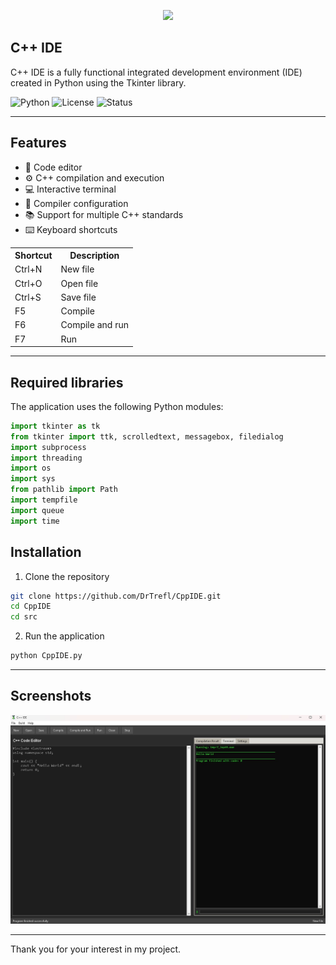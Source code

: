 <p align="center"><img src ="assets/icon.ico" width="200px"></p>

## C++ IDE

C++ IDE is a fully functional integrated development environment (IDE) created in Python using the Tkinter library.

![Python](https://img.shields.io/badge/Python-3.11.9-blue)
![License](https://img.shields.io/badge/license-MIT-green)
![Status](https://img.shields.io/badge/status-finished-red)

---

## Features

- 📝 Code editor
- ⚙️ C++ compilation and execution
- 💻 Interactive terminal
- 🔧 Compiler configuration
- 📚 Support for multiple C++ standards
- ⌨️ Keyboard shortcuts

<table>
  <tr>
    <th>Shortcut</th>
    <th>Description</th>
  </tr>
  <tr>
    <td>Ctrl+N</td>
    <td>New file</td>
  </tr>
  <tr>
    <td>Ctrl+O</td>
    <td>Open file</td>
  </tr>
  <tr>
    <td>Ctrl+S</td>
    <td>Save file</td>
  </tr>
  <tr>
    <td>F5</td>
    <td>Compile</td>
  </tr>
  <tr>
    <td>F6</td>
    <td>Compile and run</td>
  </tr>
  <tr>
    <td>F7</td>
    <td>Run</td>
  </tr>
</table>

---

## Required libraries  
The application uses the following Python modules:

```python
import tkinter as tk
from tkinter import ttk, scrolledtext, messagebox, filedialog
import subprocess
import threading
import os
import sys
from pathlib import Path
import tempfile
import queue
import time
```

## Installation

1. Clone the repository

```bash
git clone https://github.com/DrTrefl/CppIDE.git
cd CppIDE
cd src
```

2. Run the application

```bash
python CppIDE.py
```

---

## Screenshots

<p align="center"><img src ="assets/screenshots/main.jpg" width="1000px"></p>

---

Thank you for your interest in my project.
